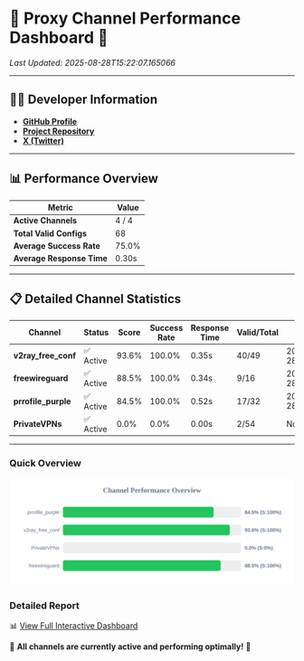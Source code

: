 # 🌟 Proxy Channel Performance Dashboard 🌟

_Last Updated: 2025-08-28T15:22:07.165066_

---

## 👩‍💻 Developer Information

- **[GitHub Profile](https://github.com/4n0nymou3)**  
- **[Project Repository](https://github.com/4n0nymou3/multi-proxy-config-fetcher)**  
- **[X (Twitter)](https://x.com/4n0nymou3)**  

---

## 📊 Performance Overview

| Metric                | Value       |
|-----------------------|-------------|
| **Active Channels**   | 4 / 4       |
| **Total Valid Configs** | 68          |
| **Average Success Rate** | 75.0%      |
| **Average Response Time** | 0.30s       |

---

## 📋 Detailed Channel Statistics

| Channel          | Status     | Score  | Success Rate | Response Time | Valid/Total | Last Success               |
|------------------|------------|--------|--------------|---------------|-------------|----------------------------|
| **v2ray_free_conf**  | ✅ Active  | 93.6%  | 100.0% | 0.35s         | 40/49       | 2025-08-28T15:21:55.661380 |
| **freewireguard**  | ✅ Active  | 88.5%  | 100.0% | 0.34s         | 9/16       | 2025-08-28T15:22:07.163298 |
| **prrofile_purple**  | ✅ Active  | 84.5%  | 100.0% | 0.52s         | 17/32       | 2025-08-28T15:21:55.242200 |
| **PrivateVPNs**  | ✅ Active  | 0.0%  | 0.0% | 0.00s         | 2/54       | None |

---

### Quick Overview
<div align="center">
  <a href="https://raw.githubusercontent.com/nullluser/NullRepo/refs/heads/main/assets/channel_stats_chart.svg">
    <img src="https://raw.githubusercontent.com/nullluser/NullRepo/refs/heads/main/assets/channel_stats_chart.svg" alt="Source Performance Statistics" width="800">
  </a>
</div>

### Detailed Report
📊 [View Full Interactive Dashboard](https://htmlpreview.github.io/?https://github.com/nullluser/NullRepo/blob/main/assets/performance_report.html)

🎉 **All channels are currently active and performing optimally!** 🎉
